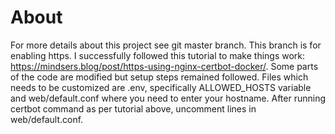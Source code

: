 # About  

For more details about this project see git master branch. This branch is for enabling https. I successfully followed this tutorial to make things work: https://mindsers.blog/post/https-using-nginx-certbot-docker/. Some parts of the code are modified but setup steps remained followed. Files which needs to be customized are .env, specifically ALLOWED_HOSTS variable and web/default.conf where you need to enter your hostname. After running certbot command as per tutorial above, uncomment lines in web/default.conf.

